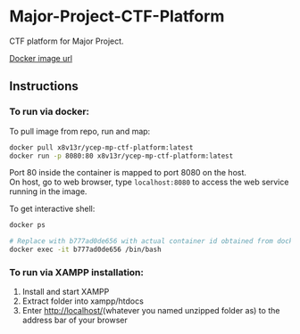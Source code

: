 # Major-Project-CTF-Platform
CTF platform for Major Project. 

[Docker image url](https://hub.docker.com/r/x8v13r/ycep-mp-ctf-platform)

## Instructions 

### To run via docker:
To pull image from repo, run and map:
```bash
docker pull x8v13r/ycep-mp-ctf-platform:latest
docker run -p 8080:80 x8v13r/ycep-mp-ctf-platform:latest
```
Port 80 inside the container is mapped to port 8080 on the host.<br>
On host, go to web browser, type ```localhost:8080``` to access the web service running in the image.

 To get interactive shell:
```bash
docker ps

# Replace with b777ad0de656 with actual container id obtained from docker ps
docker exec -it b777ad0de656 /bin/bash
```

### To run via XAMPP installation:
1. Install and start XAMPP
2. Extract folder into xampp/htdocs
3. Enter [http://localhost/](http://localhost/)(whatever you named unzipped folder as) to the address bar of your browser
   
